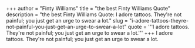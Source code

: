 +++
author = "Finty Williams"
title = "the best Finty Williams Quote"
description = "the best Finty Williams Quote: I adore tattoos. They're not painful; you just get an urge to swear a lot."
slug = "i-adore-tattoos-theyre-not-painful-you-just-get-an-urge-to-swear-a-lot"
quote = '''I adore tattoos. They're not painful; you just get an urge to swear a lot.'''
+++
I adore tattoos. They're not painful; you just get an urge to swear a lot.
